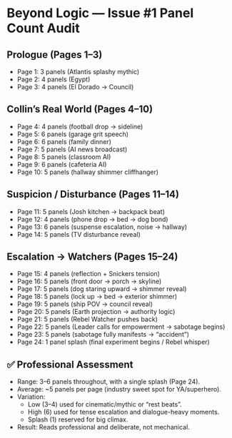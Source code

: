 # Beyond Logic — Issue #1 Panel Count Audit

## Prologue (Pages 1–3)
- Page 1: 3 panels (Atlantis splashy mythic)
- Page 2: 4 panels (Egypt)
- Page 3: 4 panels (El Dorado → Council)

## Collin’s Real World (Pages 4–10)
- Page 4: 4 panels (football drop → sideline)
- Page 5: 6 panels (garage grit speech)
- Page 6: 6 panels (family dinner)
- Page 7: 5 panels (AI news broadcast)
- Page 8: 5 panels (classroom AI)
- Page 9: 6 panels (cafeteria AI)
- Page 10: 5 panels (hallway shimmer cliffhanger)

## Suspicion / Disturbance (Pages 11–14)
- Page 11: 5 panels (Josh kitchen → backpack beat)
- Page 12: 4 panels (phone drop → bed → dog bond)
- Page 13: 6 panels (suspense escalation, noise → hallway)
- Page 14: 5 panels (TV disturbance reveal)

## Escalation → Watchers (Pages 15–24)
- Page 15: 4 panels (reflection + Snickers tension)
- Page 16: 5 panels (front door → porch → skyline)
- Page 17: 5 panels (dog staring upward → shimmer reveal)
- Page 18: 5 panels (lock up → bed → exterior shimmer)
- Page 19: 5 panels (ship POV → council reveal)
- Page 20: 5 panels (Earth projection → authority logic)
- Page 21: 5 panels (Rebel Watcher pushes back)
- Page 22: 5 panels (Leader calls for empowerment → sabotage begins)
- Page 23: 5 panels (sabotage fully manifests → “accident”)
- Page 24: 1 panel splash (final experiment begins / Rebel whisper)

## ✅ Professional Assessment
- Range: 3–6 panels throughout, with a single splash (Page 24).
- Average: ~5 panels per page (industry sweet spot for YA/superhero).
- Variation: 
  - Low (3–4) used for cinematic/mythic or “rest beats”.
  - High (6) used for tense escalation and dialogue-heavy moments.
  - Splash (1) reserved for big climax.
- Result: Reads professional and deliberate, not mechanical.
